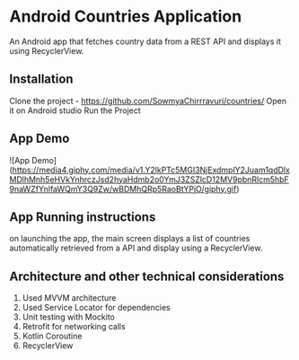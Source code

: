 # Android Countries Application

An Android app that fetches country data from a REST API and displays it using RecyclerView.

## Installation
Clone the project - https://github.com/SowmyaChirrravuri/countries/
Open it on Android studio
Run the Project


##  App Demo
![App Demo] (https://media4.giphy.com/media/v1.Y2lkPTc5MGI3NjExdmplY2Juam1qdDlxMDlhMnh5eHVkYnhrczJsd2hyaHdmb2o0YmJ3ZSZlcD12MV9pbnRlcm5hbF9naWZfYnlfaWQmY3Q9Zw/wBDMhQRp5RaoBtYPjO/giphy.gif)


## App Running instructions
on launching the app, the main screen displays a list of countries automatically retrieved from a 
 API and display using a RecyclerView.

## Architecture and other technical considerations

1. Used MVVM architecture
2. Used Service Locator for dependencies 
3. Unit testing with Mockito
4. Retrofit for networking calls
5. Kotlin Coroutine
6. RecyclerView

